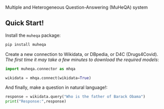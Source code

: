 Multiple and Heterogeneous Question-Answering (MuHeQA) system

## Quick Start!

Install the `muheqa` package:
````python
pip install muheqa
````

Create a new connection to Wikidata, or DBpedia, or D4C (Drugs4Covid). *The first time it may take a few minutes to download the required models*:
````python
import muheqa.connector as mhqa

wikidata = mhqa.connect(wikidata=True)
````

And finally, make a question in natural language!:
````python
response = wikidata.query("Who is the father of Barack Obama")
print("Response:",response)
````



